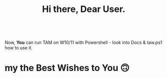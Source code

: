 
# <p align=center>Hi there, Dear User.</p> <br>
Now, <b>You</b> can run TAM on W10/11 with Powershell - look into Docs & taw.ps1 how to use it. <br>
# my the Best Wishes to You 🙃
